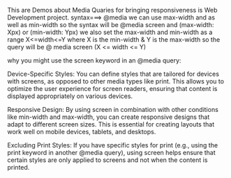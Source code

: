 This are Demos about Media Quaries for bringing responsiveness is Web Development project.
syntax===> @media
we can use max-width and as well as min-width 
so the syntax will be @media screen and (max-width: Xpx) or (min-width: Ypx)
we also set the max-width and min-width as a range X<=width<=Y
where X is the min-width & Y is the max-width
so the query will be @ media screen (X <= width <= Y)

why you might use the screen keyword in an @media query:

Device-Specific Styles: You can define styles that are tailored for devices with screens,
as opposed to other media types like print. This allows you to optimize the user experience for screen readers, 
ensuring that content is displayed appropriately on various devices.

Responsive Design: By using screen in combination with other conditions like min-width and max-width, 
you can create responsive designs that adapt to different screen sizes.
This is essential for creating layouts that work well on mobile devices, tablets, and desktops.

Excluding Print Styles: If you have specific styles for print (e.g., using the print keyword in another @media query), 
using screen helps ensure that certain styles are only applied to screens and not when the content is printed.
